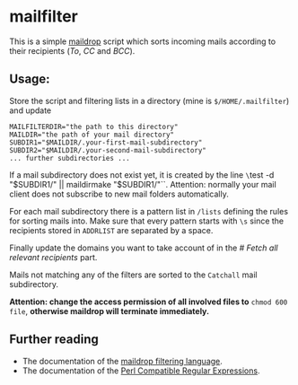 # mailfilter

This is a simple [maildrop](https://www.courier-mta.org/maildrop/) script which
sorts incoming mails according to their recipients (*To*, *CC* and *BCC*).

## Usage:
Store the script and filtering lists in a directory
(mine is `$/HOME/.mailfilter`) and update
```
MAILFILTERDIR="the path to this directory"
MAILDIR="the path of your mail directory"
SUBDIR1="$MAILDIR/.your-first-mail-subdirectory"
SUBDIR2="$MAILDIR/.your-second-mail-subdirectory"
... further subdirectories ...
```

If a mail subdirectory does not exist yet, it is created by the line
`\`test -d "$SUBDIR1/" || maildirmake "$SUBDIR1/"\``.
Attention: normally your mail client does not subscribe to new mail folders
automatically.

For each mail subdirectory there is a pattern list in `/lists` defining the
rules for sorting mails into. Make sure that every pattern starts with `\s`
since the recipients stored in `ADDRLIST` are separated by a space.

Finally update the domains you want to take account of in the
*# Fetch all relevant recipients* part.

Mails not matching any of the filters are sorted to the `Catchall` mail
subdirectory.

**Attention: change the access permission of all involved files to**
`chmod 600 file`, **otherwise maildrop will terminate immediately.**


## Further reading
* The documentation of the [maildrop filtering language](https://www.courier-mta.org/maildrop/maildropfilter.html).
* The documentation of the [Perl Compatible Regular Expressions](https://www.pcre.org/).
